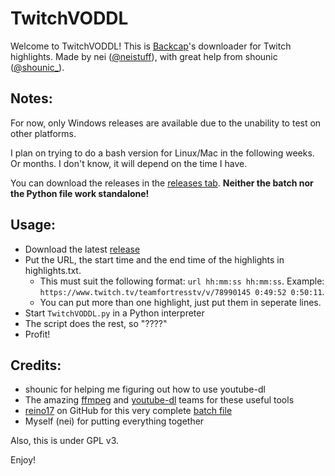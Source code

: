 # TwitchVODDL

Welcome to TwitchVODDL! This is [Backcap](https://www.youtube.com/c/backcap)'s downloader for Twitch highlights.
Made by nei ([@neistuff](https://twitter.com/neistuff)), with great help from shounic ([@shounic_](https://twitter.com/shounic_)).

## Notes:

For now, only Windows releases are available due to the unability to test on other platforms.

I plan on trying to do a bash version for Linux/Mac in the following weeks. Or months. I don't know, it will depend on the time I have.

You can download the releases in the [releases tab](https://github.com/neistuff/TwitchVODDL/releases). **Neither the batch nor the Python file work standalone!**

## Usage:

* Download the latest [release](https://github.com/neistuff/TwitchVODDL/releases)
* Put the URL, the start time and the end time of the highlights in highlights.txt.
	* This must suit the following format: `url hh:mm:ss hh:mm:ss`. Example: `https://www.twitch.tv/teamfortresstv/v/78990145 0:49:52 0:50:11`.
	* You can put more than one highlight, just put them in seperate lines.
* Start `TwitchVODDL.py` in a Python interpreter
* The script does the rest, so "????"
* Profit!

## Credits:

* shounic for helping me figuring out how to use youtube-dl
* The amazing [ffmpeg](ffmpeg.org) and [youtube-dl](https://github.com/rg3/youtube-dl/) teams for these useful tools
* [reino17](https://github.com/reino17/) on GitHub for this very complete [batch file](https://github.com/rg3/youtube-dl/issues/4821#issuecomment-97564929)
* Myself (nei) for putting everything together

Also, this is under GPL v3.

Enjoy!
